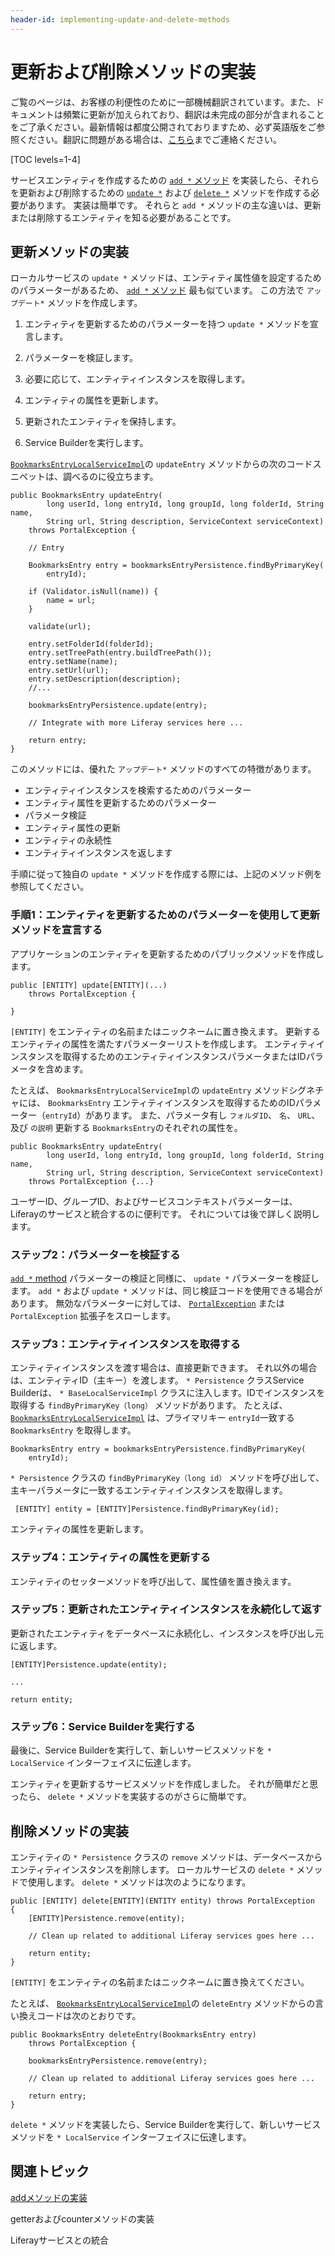 ```yaml
---
header-id: implementing-update-and-delete-methods
---
```


# 更新および削除メソッドの実装

<p class="alert alert-info"><span class="wysiwyg-color-blue120">ご覧のページは、お客様の利便性のために一部機械翻訳されています。また、ドキュメントは頻繁に更新が加えられており、翻訳は未完成の部分が含まれることをご了承ください。最新情報は都度公開されておりますため、必ず英語版をご参照ください。翻訳に問題がある場合は、<a href="mailto:support-content-jp@liferay.com">こちら</a>までご連絡ください。</span></p>

[TOC levels=1-4]

サービスエンティティを作成するための [`add *` メソッド](/docs/7-1/tutorials/-/knowledge_base/t/implementing-an-add-method) を実装したら、それらを更新および削除するための [`update *`](#implementing-an-update-method) および [`delete *`](#implementing-a-delete-method) メソッドを作成する必要があります。 実装は簡単です。 それらと `add *` メソッドの主な違いは、更新または削除するエンティティを知る必要があることです。

## 更新メソッドの実装

ローカルサービスの `update *` メソッドは、エンティティ属性値を設定するためのパラメーターがあるため、 [`add *` メソッド](/docs/7-1/tutorials/-/knowledge_base/t/implementing-an-add-method) 最も似ています。 この方法で `アップデート*` メソッドを作成します。

1.  エンティティを更新するためのパラメーターを持つ `update *` メソッドを宣言します。

2.  パラメーターを検証します。

3.  必要に応じて、エンティティインスタンスを取得します。

4.  エンティティの属性を更新します。

5.  更新されたエンティティを保持します。

6.  Service Builderを実行します。

[`BookmarksEntryLocalServiceImpl`](https://github.com/liferay/liferay-portal/blob/master/modules/apps/bookmarks/bookmarks-service/src/main/java/com/liferay/bookmarks/service/impl/BookmarksEntryLocalServiceImpl.java)の `updateEntry` メソッドからの次のコードスニペットは、調べるのに役立ちます。

    public BookmarksEntry updateEntry(
            long userId, long entryId, long groupId, long folderId, String name,
            String url, String description, ServiceContext serviceContext)
        throws PortalException {
    
        // Entry
    
        BookmarksEntry entry = bookmarksEntryPersistence.findByPrimaryKey(
            entryId);
    
        if (Validator.isNull(name)) {
            name = url;
        }
    
        validate(url);
    
        entry.setFolderId(folderId);
        entry.setTreePath(entry.buildTreePath());
        entry.setName(name);
        entry.setUrl(url);
        entry.setDescription(description);
        //...
    
        bookmarksEntryPersistence.update(entry);
    
        // Integrate with more Liferay services here ...
    
        return entry;
    }

このメソッドには、優れた `アップデート*` メソッドのすべての特徴があります。

  - エンティティインスタンスを検索するためのパラメーター
  - エンティティ属性を更新するためのパラメーター
  - パラメータ検証
  - エンティティ属性の更新
  - エンティティの永続性
  - エンティティインスタンスを返します

手順に従って独自の `update *` メソッドを作成する際には、上記のメソッド例を参照してください。

### 手順1：エンティティを更新するためのパラメーターを使用して更新メソッドを宣言する

アプリケーションのエンティティを更新するためのパブリックメソッドを作成します。

``` 
public [ENTITY] update[ENTITY](...)
    throws PortalException {

} 
```

`[ENTITY]` をエンティティの名前またはニックネームに置き換えます。 更新するエンティティの属性を満たすパラメーターリストを作成します。 エンティティインスタンスを取得するためのエンティティインスタンスパラメータまたはIDパラメータを含めます。

たとえば、 `BookmarksEntryLocalServiceImpl`の `updateEntry` メソッドシグネチャには、 `BookmarksEntry` エンティティインスタンスを取得するためのIDパラメーター（`entryId`）があります。 また、パラメータ有し `フォルダID`、 `名`、 `URL`、及び `の説明` 更新する `BookmarksEntry`のそれぞれの属性を。

``` 
public BookmarksEntry updateEntry(
        long userId, long entryId, long groupId, long folderId, String name,
        String url, String description, ServiceContext serviceContext)
    throws PortalException {...} 
```

ユーザーID、グループID、およびサービスコンテキストパラメーターは、Liferayのサービスと統合するのに便利です。 それについては後で詳しく説明します。

### ステップ2：パラメーターを検証する

[`add *` method](/docs/7-1/tutorials/-/knowledge_base/t/implementing-an-add-method) パラメーターの検証と同様に、 `update *` パラメーターを検証します。 `add *` および `update *` メソッドは、同じ検証コードを使用できる場合があります。 無効なパラメーターに対しては、 [`PortalException`](@platform-ref@/7.1-latest/javadocs/portal-kernel/com/liferay/portal/kernel/exception/PortalException.html) または `PortalException` 拡張子をスローします。

### ステップ3：エンティティインスタンスを取得する

エンティティインスタンスを渡す場合は、直接更新できます。 それ以外の場合は、エンティティID（主キー）を渡します。 `* Persistence` クラスService Builderは、 `* BaseLocalServiceImpl` クラスに注入します。IDでインスタンスを取得する `findByPrimaryKey（long）` メソッドがあります。 たとえば、 [`BookmarksEntryLocalServiceImpl`](https://github.com/liferay/liferay-portal/blob/master/modules/apps/bookmarks/bookmarks-service/src/main/java/com/liferay/bookmarks/service/impl/BookmarksEntryLocalServiceImpl.java) は、プライマリキー `entryId`一致する `BookmarksEntry` を取得します。

    BookmarksEntry entry = bookmarksEntryPersistence.findByPrimaryKey(
        entryId);

`* Persistence` クラスの `findByPrimaryKey（long id）` メソッドを呼び出して、主キーパラメータに一致するエンティティインスタンスを取得します。

``` 
 [ENTITY] entity = [ENTITY]Persistence.findByPrimaryKey(id);
```

エンティティの属性を更新します。

### ステップ4：エンティティの属性を更新する

エンティティのセッターメソッドを呼び出して、属性値を置き換えます。

### ステップ5：更新されたエンティティインスタンスを永続化して返す

更新されたエンティティをデータベースに永続化し、インスタンスを呼び出し元に返します。

    [ENTITY]Persistence.update(entity);
    
    ...
    
    return entity;

### ステップ6：Service Builderを実行する

最後に、Service Builderを実行して、新しいサービスメソッドを `* LocalService` インターフェイスに伝達します。

エンティティを更新するサービスメソッドを作成しました。 それが簡単だと思ったら、 `delete *` メソッドを実装するのがさらに簡単です。

## 削除メソッドの実装

エンティティの `* Persistence` クラスの `remove` メソッドは、データベースからエンティティインスタンスを削除します。 ローカルサービスの `delete *` メソッドで使用します。 `delete *` メソッドは次のようになります。

    public [ENTITY] delete[ENTITY](ENTITY entity) throws PortalException
    {
        [ENTITY]Persistence.remove(entity);
    
        // Clean up related to additional Liferay services goes here ... 
    
        return entity;
    }

`[ENTITY]` をエンティティの名前またはニックネームに置き換えてください。

たとえば、 [`BookmarksEntryLocalServiceImpl`](https://github.com/liferay/liferay-portal/blob/master/modules/apps/bookmarks/bookmarks-service/src/main/java/com/liferay/bookmarks/service/impl/BookmarksEntryLocalServiceImpl.java)の `deleteEntry` メソッドからの言い換えコードは次のとおりです。

    public BookmarksEntry deleteEntry(BookmarksEntry entry)
        throws PortalException {
    
        bookmarksEntryPersistence.remove(entry);
    
        // Clean up related to additional Liferay services goes here ...  
    
        return entry;
    }

`delete *` メソッドを実装したら、Service Builderを実行して、新しいサービスメソッドを `* LocalService` インターフェイスに伝達します。

## 関連トピック

[addメソッドの実装](/docs/7-1/tutorials/-/knowledge_base/t/implementing-an-add-method)

getterおよびcounterメソッドの実装

Liferayサービスとの統合
